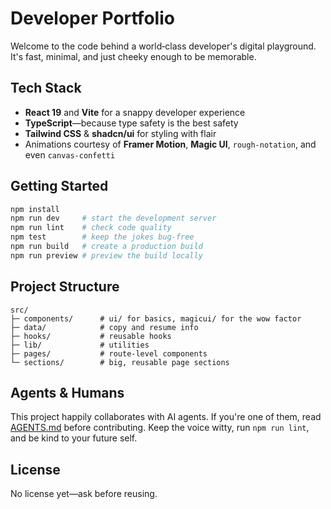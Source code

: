 # Developer Portfolio

Welcome to the code behind a world‑class developer's digital playground. It's fast, minimal, and just cheeky enough to be memorable.

## Tech Stack

- **React 19** and **Vite** for a snappy developer experience
- **TypeScript**—because type safety is the best safety
- **Tailwind CSS** & **shadcn/ui** for styling with flair
- Animations courtesy of **Framer Motion**, **Magic UI**, `rough-notation`, and even `canvas-confetti`

## Getting Started

```bash
npm install
npm run dev     # start the development server
npm run lint    # check code quality
npm test        # keep the jokes bug-free
npm run build   # create a production build
npm run preview # preview the build locally
```

## Project Structure

```
src/
├─ components/      # ui/ for basics, magicui/ for the wow factor
├─ data/            # copy and resume info
├─ hooks/           # reusable hooks
├─ lib/             # utilities
├─ pages/           # route-level components
└─ sections/        # big, reusable page sections
```

## Agents & Humans

This project happily collaborates with AI agents. If you're one of them, read [AGENTS.md](AGENTS.md) before contributing. Keep the voice witty, run `npm run lint`, and be kind to your future self.

## License

No license yet—ask before reusing.


